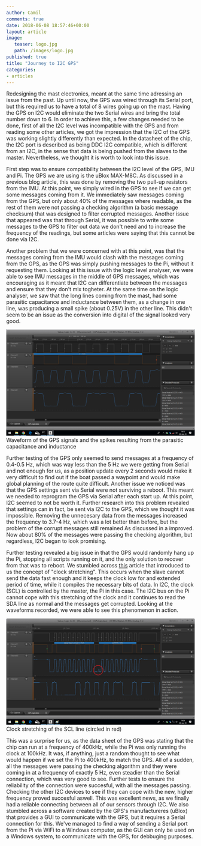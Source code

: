 ```yaml
---
author: Camil
comments: true
date: 2018-06-08 18:57:46+00:00
layout: article
image:
   teaser: logo.jpg
   path: /images/logo.jpg
published: true
title: "Journey to I2C GPS"
categories:
- articles
---
```

Redesigning the mast electronics, meant at the same time adressing an issue from the past. Up until now,
the GPS was wired through its Serial port, but this required us to have a total of 8 wires going up on
the mast. Having the GPS on I2C would eliminate the two Serial wires and bring the total number down to 6.
In order to achieve this, a few changes needed to be done, first of all the I2C level was incompatible
with the GPS and from reading some other articles, we got the impression that the I2C of the GPS was 
working slightly differently than expected. In the datasheet of the chip, the I2C port is described as being
DDC I2C compatible, which is different from an I2C, in the sense that data is being pushed from the slaves 
to the master. Nevertheless, we thought it is worth to look into this issue.

First step was to ensure compatibility between the I2C level of the GPS, IMU and Pi. The GPS we are using is the uBlox MAX-M8C.
As discussed in a
previous blog article, this was done by removing the two pull-up resistors from the IMU. At this point,
we simply wired in the GPS to see if we can get some messages coming from it. We immediately saw
messages coming from the GPS, but only about 40% of the messages where readable, as the rest of them 
were not passing a checking algorithm (a basic message checksum) that was designed to filter corrupted messages. Another issue 
that appeared was that through Serial, it was possible to write some messages to the GPS to filter out
data we don't need and to increase the frequency of the readings, but some articles were saying that this
cannot be done via I2C.

Another problem that we were concerned with at this point, was that the messages coming from the IMU would clash
with the messages coming from the GPS, as the GPS was simply pushing messages to the Pi, without it
requesting them. Looking at this issue with the logic level analyser, we were able to see IMU messages in 
the middle of GPS messages, which was encouraging as it meant that I2C can differentiate between the 
messages and ensure that they don't mix togheter. At the same time on the logic analyser, we saw that the long
lines coming from the mast, had some parasitic capacitance and inductance between them, as a change in 
one line, was producing a small spike (about 0.25V) in the other line. This didn't seem to be an issue 
as the conversion into digital of the signal looked very good.

![GPS waveform](/images/GPS_signal.png)
Waveform of the GPS signals and the spikes resulting from the parasitic capacitance and inductance

Further testing of the GPS only seemed to send messages at a frequency of 0.4-0.5 Hz, which was way less
than the 5 Hz we were getting from Serial and not enough for us, as a position update every 2 seconds would
make it very difficult to find out if the boat passed a waypoint and would make global planning of the route
quite difficult. Another issue we noticed was that the GPS settings sent via
Serial were not surviving a reboot. This meant we needed to reprogram the GPS via Serial after each start up.
At this point, I2C seemed to not be worth it. Further research into 
this problem revealed that settings can in fact, be sent via I2C to the GPS, which we thought it was 
impossible. Removing the unnecesary data from the messages increased the frequency to 3.7-4 Hz, which
was a lot better than before, but the problem of the corrupt messages still remained As discussed in a 
improved. Now about 80% of the messages were passing the checking algorithm, but regardless, I2C 
began to look promising. 

Further testing revealed a big issue in that the GPS would randomly hang up the Pi, stopping all scripts
running on it, and the only solution to recover from that was to reboot. We stumbled 
across [this](http://www.advamation.com/knowhow/raspberrypi/rpi-i2c-bug.html) article that introduced
to us the concept of "clock stretching". This occurs when the slave cannot send the data fast enough 
and it keeps the clock low for and extended period of time, while it compiles the necessary bits of data.
In I2C, the clock (SCL) is controlled by 
the master, the Pi in this case. The I2C bus on the Pi cannot cope with this stretching of the clock 
and it continues to read the SDA line as normal and the messages get corrupted. Looking at the waveforms 
recorded, we were able to see this phenomenon in action.

![Clock stretching](/images/clock-stretching.png)
Clock stretching of the SCL line (circled in red)

This was a surprise for us, as the data sheet of the GPS was stating that the chip can run at a 
frequency of 400kHz, while the Pi was only running the clock at 100kHz. It was, if anything, just 
a random thought to see what would happen if we set the Pi to 400kHz, to match the GPS. All of a 
sudden, all the messages were passing the checking algorithm and they were coming in at a frequency of
exactly 5 Hz, even steadier than the Serial connection, which was very good to see. Further tests to
ensure the reliability of the connection were succesful, with all the messages passing. Checking the 
other I2C devices to see if they can cope with the new, higher frequency proved succesful aswell.
This was excellent news, as we finally had a reliable connecting between all of our sensors through I2C.
We also stumbled across a software created by the GPS's manufactureres (uBlox) that provides a GUI to communicate
with the GPS, but it requires a Serial connection for this. We've managed to find a way of sending
a Serial port from the Pi via WiFi to a Windows computer, as the GUI can only be used on a Windows system,
to communicate with the GPS, for debbuging purposes. 



